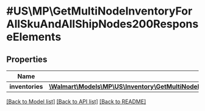 # #US\MP\GetMultiNodeInventoryForAllSkuAndAllShipNodes200ResponseElements

## Properties

Name | Type | Description | Notes
------------ | ------------- | ------------- | -------------
**inventories** | [**\Walmart\Models\MP\US\Inventory\GetMultiNodeInventoryForAllSkuAndAllShipNodes200ResponseElementsInventoriesInner[]**](GetMultiNodeInventoryForAllSkuAndAllShipNodes200ResponseElementsInventoriesInner.md) |  | [optional]


[[Back to Model list]](../) [[Back to API list]](../../Api/US/MP) [[Back to README]](../../README.md)
